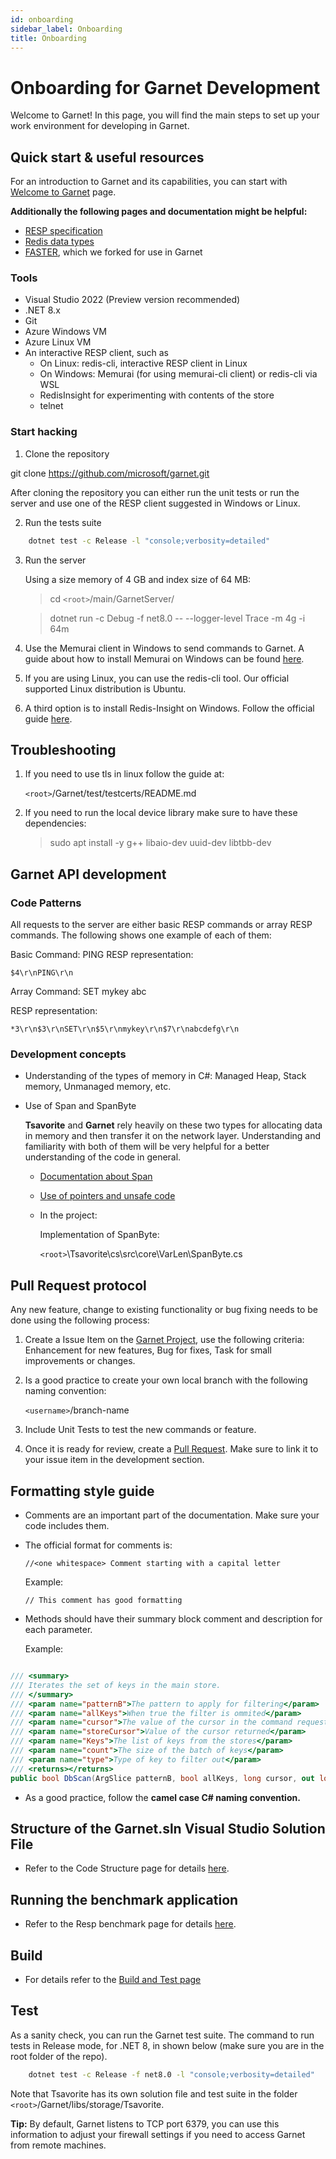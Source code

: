 ```yaml
---
id: onboarding
sidebar_label: Onboarding
title: Onboarding
---
```


# Onboarding for Garnet Development

Welcome to Garnet! In this page, you will find the main steps to set up your work environment for developing in Garnet.

## Quick start & useful resources

For an introduction to Garnet and its capabilities, you can start with [Welcome to Garnet](../welcome/intro.md) page.

**Additionally the following pages and documentation might be helpful:**

- [RESP specification](https://redis.io/docs/reference/protocol-spec/)
- [Redis data types](https://redis.io/docs/data-types/)
- [FASTER](https://microsoft.github.io/FASTER/docs/fasterkv-basics/), which we forked for use in Garnet

### Tools

- Visual Studio 2022 (Preview version recommended)
- .NET 8.x
- Git
- Azure Windows VM
- Azure Linux VM
- An interactive RESP client, such as
  - On Linux: redis-cli, interactive RESP client in Linux
  - On Windows: Memurai (for using memurai-cli client) or redis-cli via WSL
  - RedisInsight for experimenting with contents of the store
  - telnet

### Start hacking

1. Clone the repository

git clone https://github.com/microsoft/garnet.git

After cloning the repository you can either run the unit tests or run the server and use one of the RESP client suggested in Windows or Linux.

2. Run the tests suite

```bash
    dotnet test -c Release -l "console;verbosity=detailed"
```

3. Run the server

    Using a size memory of 4 GB and index size of 64 MB:

    > cd `<root>`/main/GarnetServer/

    > dotnet run -c Debug -f net8.0 -- --logger-level Trace -m 4g -i 64m

4. Use the Memurai client in Windows to send commands to Garnet. A guide about how to install Memurai on Windows can be found [here](https://docs.memurai.com/en/installation.html).

5. If you are using Linux, you can use the redis-cli tool. Our official supported Linux distribution is Ubuntu.

6. A third option is to install Redis-Insight on Windows. Follow the official guide [here](https://redis.com/redis-enterprise/redis-insight/#insight-form).

## Troubleshooting

1. If you need to use tls in linux follow the guide at:

    `<root>`/Garnet/test/testcerts/README.md

2. If you need to run the local device library make sure to have these dependencies:

    > sudo apt install -y g++ libaio-dev uuid-dev libtbb-dev

## Garnet API development

### Code Patterns

All requests to the server are either basic RESP commands or array RESP commands. The following shows one example of each of them:

Basic Command: PING
RESP representation:

```
$4\r\nPING\r\n
```

Array Command: SET mykey abc

RESP representation:

```
*3\r\n$3\r\nSET\r\n$5\r\nmykey\r\n$7\r\nabcdefg\r\n
```

### Development concepts 

* Understanding of the types of memory in C#: Managed Heap, Stack memory, Unmanaged memory, etc.

* Use of Span and SpanByte

    **Tsavorite** and **Garnet** rely heavily on these two types for allocating data in memory and then transfer it on the network layer. Understanding and familiarity with both of them will be very helpful for a better understanding of the code in general.

    * [Documentation about Span](https://learn.microsoft.com/en-us/dotnet/api/system.span-1?view=net-7.0)

    * [Use of pointers and unsafe code](https://learn.microsoft.com/en-us/dotnet/csharp/language-reference/unsafe-code)

    * In the project:

        Implementation of SpanByte:
        
        `<root>`\Tsavorite\cs\src\core\VarLen\SpanByte.cs


## Pull Request protocol

Any new feature, change to existing functionality or bug fixing needs to be done using the following process:

1. Create a Issue Item on the [Garnet Project](https://github.com/microsoft/Garnet), use the following criteria: Enhancement for new features, Bug for fixes, Task for small improvements or changes.

2. Is a good practice to create your own local branch with the following naming convention: 

    `<username>`/branch-name

3. Include Unit Tests to test the new commands or feature. 

4. Once it is ready for review, create a [Pull Request](https://github.com/microsoft/Garnet/pulls). Make sure to link it to your issue item in the development section.


## Formatting style guide

* Comments are an important part of the documentation. Make sure your code includes them.

* The official format for comments is:
 
    `//<one whitespace> Comment starting with a capital letter`

    Example:

    `// This comment has good formatting `

* Methods should have their summary block comment and description for each parameter. 

    Example:

```csharp

/// <summary>
/// Iterates the set of keys in the main store.
/// </summary>
/// <param name="patternB">The pattern to apply for filtering</param>
/// <param name="allKeys">When true the filter is ommited</param>
/// <param name="cursor">The value of the cursor in the command request</param>
/// <param name="storeCursor">Value of the cursor returned</param>
/// <param name="Keys">The list of keys from the stores</param>
/// <param name="count">The size of the batch of keys</param>
/// <param name="type">Type of key to filter out</param>
/// <returns></returns>
public bool DbScan(ArgSlice patternB, bool allKeys, long cursor, out long storeCursor, out List<byte[]> Keys,  long count = 10, Span<byte> type = default);
```

* As a good practice, follow the <b>camel case C# naming convention.</b>

## Structure of the Garnet.sln Visual Studio Solution File

* Refer to the Code Structure page for details [here](../dev/code-structure.md).

## Running the benchmark application

* Refer to the Resp benchmark page for details [here](../benchmarking/resp-bench.md).

## Build

* For details refer to the [Build and Test page](../getting-started/build.md)

## Test

As a sanity check, you can run the Garnet test suite. The command to run tests in Release mode, for .NET 8, in shown below (make sure you are in the root folder of the repo).

``` bash
    dotnet test -c Release -f net8.0 -l "console;verbosity=detailed"
``` 

Note that Tsavorite has its own solution file and test suite in the folder `<root>`/Garnet/libs/storage/Tsavorite.

**Tip:** By default, Garnet listens to TCP port 6379, you can use this information to adjust your firewall settings if you need to access Garnet from remote machines.


